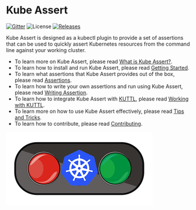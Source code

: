 # Kube Assert

[![Gitter](https://badges.gitter.im/morningspace/community.svg)](https://gitter.im/morningspace/community?utm_source=badge&utm_medium=badge&utm_campaign=pr-badge)
![License](https://img.shields.io/badge/license-MIT-000000.svg)
[![Releases](https://img.shields.io/github/v/release/morningspace/kube-assert.svg)](https://github.com/morningspace/kube-assert/releases)

Kube Assert is designed as a kubectl plugin to provide a set of assertions that can be used to quickly assert Kubernetes resources from the command line against your working cluster.

* To learn more on Kube Assert, please read [What is Kube Assert?](what-is-kube-assert.md).
* To learn how to install and run Kube Assert, please read [Getting Started](getting-started.md).
* To learn what assertions that Kube Assert provides out of the box, please read [Assertions](assertions.md).
* To learn how to write your own assertions and run using Kube Assert, please read [Writing Assertion](writing-assertion.md).
* To learn how to integrate Kube Assert with [KUTTL](https://kuttl.dev/), please read [Working with KUTTL](working-with-kuttl.md).
* To learn more on how to use Kube Assert effectively, please read [Tips and Tricks](tips-and-tricks.md).
* To learn how to contribute, please read [Contributing](contributing.md).

![](assets/kube-assert.png)